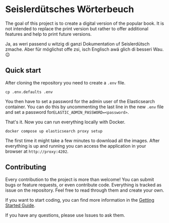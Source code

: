 # Seislerdütsches Wörterbeuch
The goal of this project is to create a digital version of the popular book. It is not intended to replace the print version but rather to offer additional features and help to print future versions.

Ja, as weri passend u witzig di ganzi Dokumentation uf Seislerdütsch zmache. Aber für möglichst offe zsi, isch Englisch awä glich di besseri Wau. :wink:

## Quick start
After cloning the repository you need to create a `.env` file.
```
cp .env.defaults .env
```
You then have to set a password for the admin user of the Elasticsearch container. You can do this by uncommenting the last line in the new `.env` file and set a password for`ELASTIC_ADMIN_PASSWORD=<password>`. 

That's it. Now you can run everything locally with Docker.
```
docker compose up elasticsearch proxy setup
```
The first time it might take a few minutes to download all the images. After everything is up and running you can access the application in your browser at `http://proxy:4202`.

## Contributing
Every contribution to the project is more than welcome! You can submit bugs or feature requests, or even contribute code. Everything is tracked as issue on the repository. Feel free to read through them and create your own.

If you want to start coding, you can find more information in the [Getting Started Guide](GETTING-STARTED.md).

If you have any questions, please use Issues to ask them.